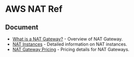 # AWS NAT Ref

## Document
- [What is a NAT Gateway?](https://docs.aws.amazon.com/vpc/latest/userguide/vpc-nat-gateway.html) - Overview of NAT Gateway.
- [NAT Instances](https://docs.aws.amazon.com/vpc/latest/userguide/VPC_NAT_Instance.html) - Detailed information on NAT instances.
- [NAT Gateway Pricing](https://aws.amazon.com/vpc/pricing/) - Pricing details for NAT Gateways.
